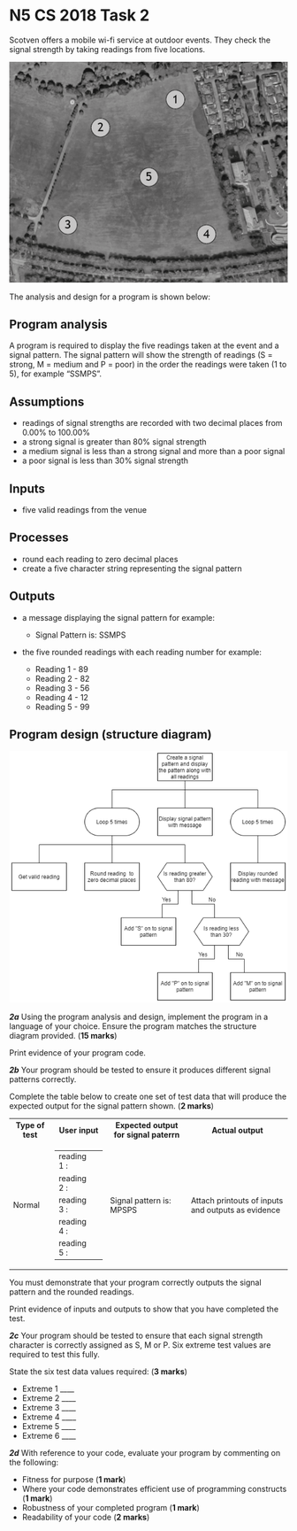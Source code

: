 # N5 CS 2018 Task 2

Scotven offers a mobile wi-fi service at outdoor events. They check the signal strength by taking readings from five locations.

![Map](assets/MobileWifiMap.png)

The analysis and design for a program is shown below:

## Program analysis

A program is required to display the five readings taken at the event and a signal pattern. The signal pattern will show the strength of readings (S = strong, M = medium and P = poor) in the order the readings were taken (1 to 5), for example “SSMPS”.

## Assumptions
* readings of signal strengths are recorded with two decimal places from 0.00% to 100.00%
* a strong signal is greater than 80% signal strength
* a medium signal is less than a strong signal and more than a poor signal
* a poor signal is less than 30% signal strength

## Inputs
* five valid readings from the venue

## Processes

* round each reading to zero decimal places
* create a five character string representing the signal pattern

## Outputs
* a message displaying the signal pattern for example:
  * Signal Pattern is: SSMPS

* the five rounded readings with each reading number for example:
  * Reading 1 - 89
  * Reading 2 - 82
  * Reading 3 - 56
  * Reading 4 - 12
  * Reading 5 - 99

## Program design (structure diagram)

![Structure diagram](assets/MobileWifi.png)

___2a___ Using the program analysis and design, implement the program in a language of your choice. Ensure the program matches the structure diagram provided.  (__15 marks__)

Print evidence of your program code.

___2b___ Your program should be tested to ensure it produces different signal patterns correctly.

Complete the table below to create one set of test data that will produce the expected output for the signal pattern shown.  (__2 marks__)

<table>
 <tr>
  <th>Type of test</th>
  <th>User input</th>
  <th>Expected output for signal paterrn</th>
  <th>Actual output</th>
 </tr>
 <tr>
  <td>Normal</td>
  <td>
   <table>
    <tr>
     <td>reading 1 :</td><td> </td>
    </tr>
    <tr>
     <td>reading 2 :</td><td> </td>
    </tr>
    <tr>
     <td>reading 3 :</td><td> </td>
    </tr>
    <tr>
     <td>reading 4 :</td><td> </td>
    </tr>
    <tr>
     <td>reading 5 :</td><td> </td>
    </tr>
   </table>
  <td>Signal pattern is: MPSPS</td>
  <td>Attach printouts of inputs and outputs as evidence</td>
 </tr>
</table>

You must demonstrate that your program correctly outputs the signal pattern and the rounded readings.

Print evidence of inputs and outputs to show that you have completed the test.

___2c___ Your program should be tested to ensure that each signal strength character is correctly assigned as S, M or P. Six extreme test values are required to test this fully.

State the six test data values required:  (__3 marks__)

* Extreme 1 ____
* Extreme 2 ____
* Extreme 3 ____
* Extreme 4 ____
* Extreme 5 ____
* Extreme 6 ____

___2d___ With reference to your code, evaluate your program by commenting on the following:

* Fitness for purpose (__1 mark__)
* Where your code demonstrates efficient use of programming constructs (__1 mark__)
* Robustness of your completed program (__1 mark__)
* Readability of your code (__2 marks__)